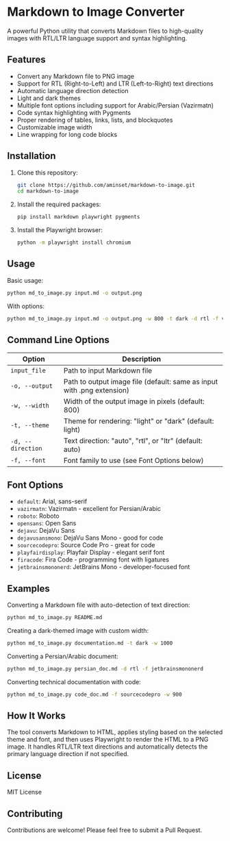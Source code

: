 # Markdown to Image Converter

A powerful Python utility that converts Markdown files to high-quality images with RTL/LTR language support and syntax highlighting.

## Features

- Convert any Markdown file to PNG image
- Support for RTL (Right-to-Left) and LTR (Left-to-Right) text directions
- Automatic language direction detection
- Light and dark themes
- Multiple font options including support for Arabic/Persian (Vazirmatn)
- Code syntax highlighting with Pygments
- Proper rendering of tables, links, lists, and blockquotes
- Customizable image width
- Line wrapping for long code blocks

## Installation

1. Clone this repository:
   ```bash
   git clone https://github.com/aminset/markdown-to-image.git
   cd markdown-to-image
   ```

2. Install the required packages:
   ```bash
   pip install markdown playwright pygments
   ```

3. Install the Playwright browser:
   ```bash
   python -m playwright install chromium
   ```

## Usage

Basic usage:

```bash
python md_to_image.py input.md -o output.png
```

With options:

```bash
python md_to_image.py input.md -o output.png -w 800 -t dark -d rtl -f vazirmatn
```

## Command Line Options

| Option | Description |
|--------|-------------|
| `input_file` | Path to input Markdown file |
| `-o, --output` | Path to output image file (default: same as input with .png extension) |
| `-w, --width` | Width of the output image in pixels (default: 800) |
| `-t, --theme` | Theme for rendering: "light" or "dark" (default: light) |
| `-d, --direction` | Text direction: "auto", "rtl", or "ltr" (default: auto) |
| `-f, --font` | Font family to use (see Font Options below) |

## Font Options

- `default`: Arial, sans-serif
- `vazirmatn`: Vazirmatn - excellent for Persian/Arabic
- `roboto`: Roboto
- `opensans`: Open Sans
- `dejavu`: DejaVu Sans
- `dejavusansmono`: DejaVu Sans Mono - good for code
- `sourcecodepro`: Source Code Pro - great for code
- `playfairdisplay`: Playfair Display - elegant serif font
- `firacode`: Fira Code - programming font with ligatures
- `jetbrainsmononerd`: JetBrains Mono - developer-focused font

## Examples

Converting a Markdown file with auto-detection of text direction:
```bash
python md_to_image.py README.md
```

Creating a dark-themed image with custom width:
```bash
python md_to_image.py documentation.md -t dark -w 1000
```

Converting a Persian/Arabic document:
```bash
python md_to_image.py persian_doc.md -d rtl -f jetbrainsmononerd
```

Converting technical documentation with code:
```bash
python md_to_image.py code_doc.md -f sourcecodepro -w 900
```

## How It Works

The tool converts Markdown to HTML, applies styling based on the selected theme and font, and then uses Playwright to render the HTML to a PNG image. It handles RTL/LTR text directions and automatically detects the primary language direction if not specified.

## License

MIT License

## Contributing

Contributions are welcome! Please feel free to submit a Pull Request.
